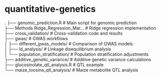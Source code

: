# quantitative-genetics
.
├── genomic_prediction.R            # Main script for genomic prediction  
├── Methods.Ridge_Regression_Mar... # Ridge regression implementation  
├── cross_validation/               # Cross-validation code and results  
├── gwas/                           # GWAS workflows  
│   ├── different_gwas_models/      # Comparison of GWAS models  
│   ├── ld_analysis/                # Linkage disequilibrium analysis  
│   └── population_stratification/  # Population stratification adjustments  
├── additive_genetic_variance/      # Additive genetic variance calculations  
├── glucosinolate_qtl_analysis.R    #  QTL example  
└── maize_toosine_qtl_analysis/     # Maize metabolite QTL analysis  
